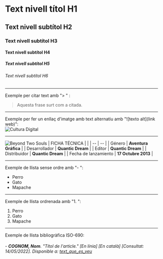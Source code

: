 # Text nivell títol H1
## Text nivell subtítol H2
### Text nivell subtítol H3
#### Text nivell subtítol H4
##### Text nivell subtítol H5
###### Text nivell subtítol H6  

-----  
[Això es una línia divisòria]: #  

Exemple per citar text amb "> " :  
> Aquesta frase surt com a citada.  

-----

Exemple per fer un enllaç d'imatge amb text alternatiu amb "![texto alt](link web)":  
![Cultura Digital](https://miro.medium.com/max/400/0*9PyyNvrO2PcD3KuU.png)  

[Idealment, crear una carpeta d'imatges o videos al directori i enllaçar des d'aquí en comptes de fer enllaços externs]: # 
-----

![Beyond Two Souls](img/beyond-banner.png)
| FICHA TÉCNICA  |   |
| -- | -- |
| Género | **Aventura Gráfica** |
| Desarrollador | **Quantic Dream** |
| Editor | **Quantic Dream** |
| Distribuidor | **Quantic Dream** |
| Fecha de lanzamiento | **17 Octubre 2013** |

-----

Exemple de llista sense ordre amb "- ":  
- Perro
- Gato
- Mapache

-----

Exemple de llista ordrenada amb "1. ":
1. Perro
2. Gato
3. Mapache

-----

Exemple de llista bibliogràfica ISO-690:  
###### - **COGNOM, Nom**. *"Títol de l'article."* [En línia] [En català] [Consultat: 14/05/2022]. Disponible a: [text_que_es_veu](enllaç)  
